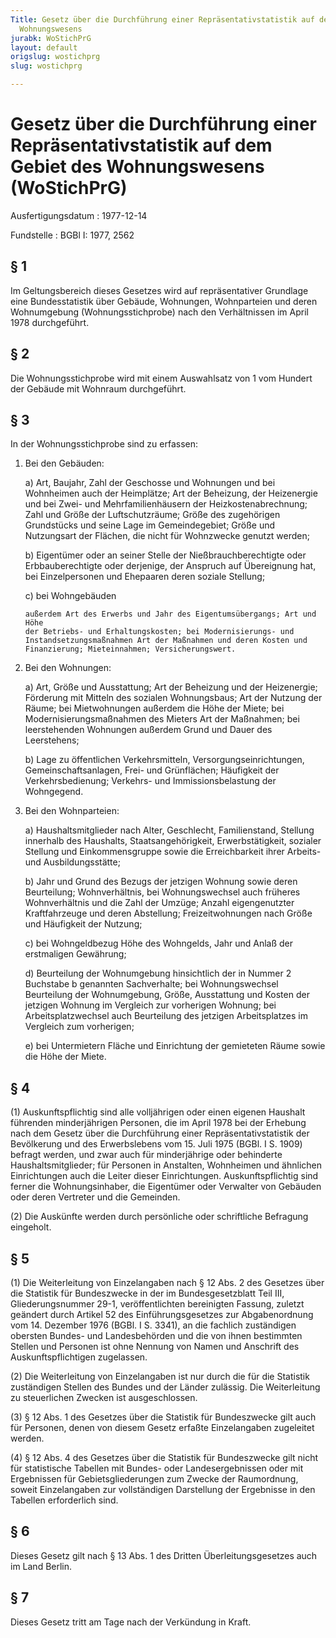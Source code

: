 ```yaml
---
Title: Gesetz über die Durchführung einer Repräsentativstatistik auf dem Gebiet des
  Wohnungswesens
jurabk: WoStichPrG
layout: default
origslug: wostichprg
slug: wostichprg

---
```


# Gesetz über die Durchführung einer Repräsentativstatistik auf dem Gebiet des Wohnungswesens (WoStichPrG)

Ausfertigungsdatum
:   1977-12-14

Fundstelle
:   BGBl I: 1977, 2562

## § 1

Im Geltungsbereich dieses Gesetzes wird auf repräsentativer Grundlage
eine Bundesstatistik über Gebäude, Wohnungen, Wohnparteien und deren
Wohnumgebung (Wohnungsstichprobe) nach den Verhältnissen im April 1978
durchgeführt.

## § 2

Die Wohnungsstichprobe wird mit einem Auswahlsatz von 1 vom Hundert
der Gebäude mit Wohnraum durchgeführt.

## § 3

In der Wohnungsstichprobe sind zu erfassen:

1.  Bei den Gebäuden:

    a)  Art, Baujahr, Zahl der Geschosse und Wohnungen und bei Wohnheimen auch
        der Heimplätze; Art der Beheizung, der Heizenergie und bei Zwei- und
        Mehrfamilienhäusern der Heizkostenabrechnung; Zahl und Größe der
        Luftschutzräume; Größe des zugehörigen Grundstücks und seine Lage im
        Gemeindegebiet; Größe und Nutzungsart der Flächen, die nicht für
        Wohnzwecke genutzt werden;


    b)  Eigentümer oder an seiner Stelle der Nießbrauchberechtigte oder
        Erbbauberechtigte oder derjenige, der Anspruch auf Übereignung hat,
        bei Einzelpersonen und Ehepaaren deren soziale Stellung;


    c)  bei Wohngebäuden

        außerdem Art des Erwerbs und Jahr des Eigentumsübergangs; Art und Höhe
        der Betriebs- und Erhaltungskosten; bei Modernisierungs- und
        Instandsetzungsmaßnahmen Art der Maßnahmen und deren Kosten und
        Finanzierung; Mieteinnahmen; Versicherungswert.





2.  Bei den Wohnungen:

    a)  Art, Größe und Ausstattung; Art der Beheizung und der Heizenergie;
        Förderung mit Mitteln des sozialen Wohnungsbaus; Art der Nutzung der
        Räume; bei Mietwohnungen außerdem die Höhe der Miete; bei
        Modernisierungsmaßnahmen des Mieters Art der Maßnahmen; bei
        leerstehenden Wohnungen außerdem Grund und Dauer des Leerstehens;


    b)  Lage zu öffentlichen Verkehrsmitteln, Versorgungseinrichtungen,
        Gemeinschaftsanlagen, Frei- und Grünflächen; Häufigkeit der
        Verkehrsbedienung; Verkehrs- und Immissionsbelastung der Wohngegend.





3.  Bei den Wohnparteien:

    a)  Haushaltsmitglieder nach Alter, Geschlecht, Familienstand, Stellung
        innerhalb des Haushalts, Staatsangehörigkeit, Erwerbstätigkeit,
        sozialer Stellung und Einkommensgruppe sowie die Erreichbarkeit ihrer
        Arbeits- und Ausbildungsstätte;


    b)  Jahr und Grund des Bezugs der jetzigen Wohnung sowie deren
        Beurteilung; Wohnverhältnis, bei Wohnungswechsel auch früheres
        Wohnverhältnis und die Zahl der Umzüge; Anzahl eigengenutzter
        Kraftfahrzeuge und deren Abstellung; Freizeitwohnungen nach Größe und
        Häufigkeit der Nutzung;


    c)  bei Wohngeldbezug Höhe des Wohngelds, Jahr und Anlaß der erstmaligen
        Gewährung;


    d)  Beurteilung der Wohnumgebung hinsichtlich der in Nummer 2 Buchstabe b
        genannten Sachverhalte; bei Wohnungswechsel Beurteilung der
        Wohnumgebung, Größe, Ausstattung und Kosten der jetzigen Wohnung im
        Vergleich zur vorherigen Wohnung; bei Arbeitsplatzwechsel auch
        Beurteilung des jetzigen Arbeitsplatzes im Vergleich zum vorherigen;


    e)  bei Untermietern Fläche und Einrichtung der gemieteten Räume sowie die
        Höhe der Miete.

## § 4

(1) Auskunftspflichtig sind alle volljährigen oder einen eigenen
Haushalt führenden minderjährigen Personen, die im April 1978 bei der
Erhebung nach dem Gesetz über die Durchführung einer
Repräsentativstatistik der Bevölkerung und des Erwerbslebens vom 15.
Juli 1975 (BGBl. I S. 1909) befragt werden, und zwar auch für
minderjährige oder behinderte Haushaltsmitglieder; für Personen in
Anstalten, Wohnheimen und ähnlichen Einrichtungen auch die Leiter
dieser Einrichtungen. Auskunftspflichtig sind ferner die
Wohnungsinhaber, die Eigentümer oder Verwalter von Gebäuden oder deren
Vertreter und die Gemeinden.

(2) Die Auskünfte werden durch persönliche oder schriftliche Befragung
eingeholt.

## § 5

(1) Die Weiterleitung von Einzelangaben nach
§ 12 Abs. 2 des Gesetzes über die Statistik für Bundeszwecke
in der im
Bundesgesetzblatt Teil III, Gliederungsnummer 29-1, veröffentlichten
bereinigten Fassung, zuletzt geändert durch Artikel 52 des
Einführungsgesetzes zur Abgabenordnung vom 14. Dezember 1976 (BGBl. I
S. 3341),              an die fachlich zuständigen obersten Bundes-
und Landesbehörden und die von ihnen bestimmten Stellen und Personen
ist ohne Nennung von Namen und Anschrift des Auskunftspflichtigen
zugelassen.

(2) Die Weiterleitung von Einzelangaben ist nur durch die für die
Statistik zuständigen Stellen des Bundes und der Länder zulässig. Die
Weiterleitung zu steuerlichen Zwecken ist ausgeschlossen.

(3)
§ 12 Abs. 1 des Gesetzes über die Statistik für Bundeszwecke
gilt auch für Personen, denen von diesem Gesetz erfaßte Einzelangaben
zugeleitet werden.

(4)
§ 12 Abs. 4 des Gesetzes über die Statistik für Bundeszwecke
gilt nicht für statistische Tabellen mit Bundes- oder
Landesergebnissen oder mit Ergebnissen für Gebietsgliederungen zum
Zwecke der Raumordnung, soweit Einzelangaben zur vollständigen
Darstellung der Ergebnisse in den Tabellen erforderlich sind.

## § 6

Dieses Gesetz gilt nach § 13 Abs. 1 des Dritten Überleitungsgesetzes
auch im Land Berlin.

## § 7

Dieses Gesetz tritt am Tage nach der Verkündung in Kraft.

